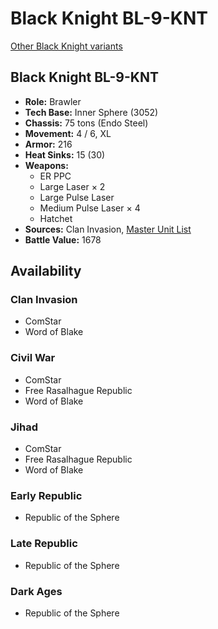 # Black Knight BL-9-KNT

[Other Black Knight variants](../black_knight.md)

## Black Knight BL-9-KNT
- **Role:** Brawler
- **Tech Base:** Inner Sphere (3052)
- **Chassis:** 75 tons (Endo Steel)
- **Movement:** 4 / 6, XL
- **Armor:** 216
- **Heat Sinks:** 15 (30)
- **Weapons:**
  - ER PPC
  - Large Laser × 2
  - Large Pulse Laser
  - Medium Pulse Laser × 4
  - Hatchet
- **Sources:** Clan Invasion, [Master Unit List](http://masterunitlist.info/Unit/Details/362/black-knight-bl-9-knt)
- **Battle Value:** 1678

## Availability

### Clan Invasion
- ComStar
- Word of Blake

### Civil War
- ComStar
- Free Rasalhague Republic
- Word of Blake

### Jihad
- ComStar
- Free Rasalhague Republic
- Word of Blake

### Early Republic
- Republic of the Sphere

### Late Republic
- Republic of the Sphere

### Dark Ages
- Republic of the Sphere

